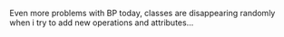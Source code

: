 Even more problems with BP today, classes are disappearing randomly when i try to add new operations and attributes... 
